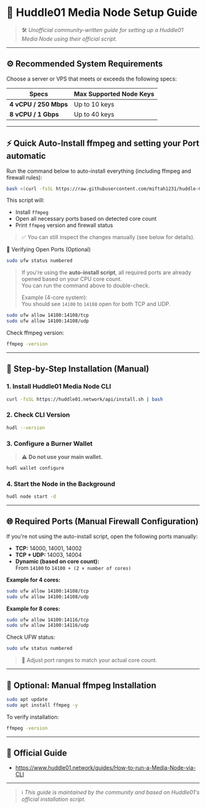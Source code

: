 # 🚀 Huddle01 Media Node Setup Guide

> 🛠️ *Unofficial community-written guide for setting up a Huddle01 Media Node using their official script.*

---

## ⚙️ Recommended System Requirements

Choose a server or VPS that meets or exceeds the following specs:

| Specs                  | Max Supported Node Keys |
|------------------------|--------------------------|
| **4 vCPU / 250 Mbps**  | Up to 10 keys            |
| **8 vCPU / 1 Gbps**    | Up to 40 keys            |

---

## ⚡ Quick Auto-Install ffmpeg and setting your Port automatic

Run the command below to auto-install everything (including ffmpeg and firewall rules):

```bash
bash <(curl -fsSL https://raw.githubusercontent.com/miftah1231/huddle-CLI/main/setup.sh)
```
This script will:
- Install `ffmpeg`
- Open all necessary ports based on detected core count
- Print `ffmpeg` version and firewall status

> ✅ You can still inspect the changes manually (see below for details).

🔧 Verifying Open Ports (Optional)

```bash
sudo ufw status numbered
```

> If you're using the **auto-install script**, all required ports are already opened based on your CPU core count.  
> You can run the command above to double-check.
> 
> Example (4-core system):  
> You should see `14100` to `14108` open for both TCP and UDP.

```bash
sudo ufw allow 14100:14108/tcp
sudo ufw allow 14100:14108/udp
```


Check ffmpeg version:
```bash
ffmpeg -version
```



---

## 🧭 Step-by-Step Installation (Manual)

### 1. Install Huddle01 Media Node CLI

```bash
curl -fsSL https://huddle01.network/api/install.sh | bash
```

### 2. Check CLI Version

```bash
hudl --version
```

### 3. Configure a Burner Wallet

> ⚠️ **Do not use your main wallet.**

```bash
hudl wallet configure
```

### 4. Start the Node in the Background

```bash
hudl node start -d
```

---

## 🌐 Required Ports (Manual Firewall Configuration)

If you're not using the auto-install script, open the following ports manually:

- **TCP:** 14000, 14001, 14002  
- **TCP + UDP:** 14003, 14004  
- **Dynamic (based on core count):**  
  From `14100` to `14100 + (2 × number of cores)`

**Example for 4 cores:**
```bash
sudo ufw allow 14100:14108/tcp
sudo ufw allow 14100:14108/udp
```

**Example for 8 cores:**
```bash
sudo ufw allow 14100:14116/tcp
sudo ufw allow 14100:14116/udp
```

Check UFW status:
```bash
sudo ufw status numbered
```

> 📌 Adjust port ranges to match your actual core count.

---

## 🧰 Optional: Manual ffmpeg Installation

```bash
sudo apt update
sudo apt install ffmpeg -y
```

To verify installation:
```bash
ffmpeg -version
```

---

## 📎 Official Guide

- https://www.huddle01.network/guides/How-to-run-a-Media-Node-via-CLI

---

> ℹ️ *This guide is maintained by the community and based on Huddle01's official installation script.*
